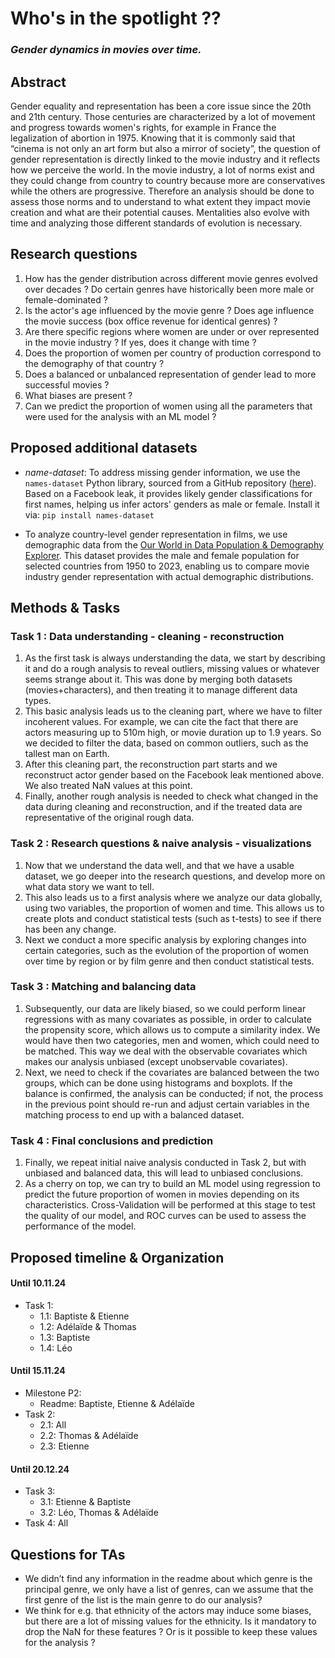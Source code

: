 # Who's in the spotlight ?? 
### *Gender dynamics in movies over time.*

## Abstract
Gender equality and representation has been a core issue since the 20th and 21th century.
Those centuries are characterized by a lot of movement and progress towards women's rights,
for example in France the legalization of abortion in 1975.
Knowing that it is commonly said that “cinema is not only an art form but also a mirror of society”,
the question of gender representation is directly linked to the movie industry and it reflects how we perceive the world.
In the movie industry, a lot of norms exist and they could change from country to country because more are conservatives while the others are progressive.
Therefore an analysis should be done to assess those norms and to understand to what extent they impact movie creation and what are their potential causes.
Mentalities also evolve with time and analyzing those different standards of evolution is necessary.

## Research questions
1. How has the gender distribution across different movie genres evolved over decades ? Do certain genres have historically been more male or female-dominated ?
2. Is the actor's age influenced by the movie genre ? Does age influence the movie success (box office revenue for identical genres) ?
3. Are there specific regions where women are under or over represented in the movie industry ? If yes, does it change with time ?
4. Does the proportion of women per country of production correspond to the demography of that country ?
5. Does a balanced or unbalanced representation of gender lead to more successful movies ?
6. What biases are present ?
7. Can we predict the proportion of women using all the parameters that were used for the analysis with an ML model ?

## Proposed additional datasets

- *name-dataset*: To address missing gender information,
we use the `names-dataset` Python library, sourced from a GitHub repository ([here](https://github.com/philipperemy/name-dataset)).
Based on a Facebook leak, it provides likely gender classifications for first names,
helping us infer actors' genders as male or female. Install it via: `pip install names-dataset`

- To analyze country-level gender representation in films,
we use demographic data from the [Our World in Data Population & Demography Explorer](https://ourworldindata.org/explorers/population-and-demography).
This dataset provides the male and female population for selected countries from 1950 to 2023,
enabling us to compare movie industry gender representation with actual demographic distributions. 



## Methods & Tasks

### Task 1 : Data understanding - cleaning - reconstruction
1. As the first task is always understanding the data, we start by describing it and do a rough analysis to reveal outliers,
missing values or whatever seems strange about it. This was done by merging both datasets (movies+characters),
and then treating it to manage different data types.
2. This basic analysis leads us to the cleaning part, where we have to filter incoherent values.
For example, we can cite the fact that there are actors measuring up to 510m high,
or movie duration up to 1.9 years. So we decided to filter the data, based on common outliers,
such as the tallest man on Earth. 
3. After this cleaning part, the reconstruction part starts and we reconstruct actor gender based on the Facebook leak mentioned above.
We also treated NaN values at this point. 
4. Finally, another rough analysis is needed to check what changed in the data during cleaning and reconstruction,
and if the treated data are representative of the original rough data.

### Task 2 : Research questions & naive analysis - visualizations
1. Now that we understand the data well, and that we have a usable dataset,
we go deeper into the research questions, and develop more on what data story we want to tell. 
2. This also leads us to a first analysis where we analyze our data globally,
using two variables, the proportion of women and time.
This allows us to create plots and conduct statistical tests (such as t-tests) to see if there has been any change.
3. Next we conduct a more specific analysis by exploring changes into certain categories,
such as the evolution of the proportion of women over time by region or by film genre and then conduct statistical tests. 

### Task 3 : Matching and balancing data 
1. Subsequently, our data are likely biased, so we could perform linear regressions with as many covariates as possible,
in order to calculate the propensity score, which allows us to compute a similarity index.
We would have then two categories, men and women, which could need to be matched.
This way we deal with the observable covariates which makes our analysis unbiased (except unobservable covariates). 
2. Next, we need to check if the covariates are balanced between the two groups,
which can be done using histograms and boxplots. If the balance is confirmed,
the analysis can be conducted; if not,
the process in the previous point should re-run and adjust certain variables in the matching process to end up with a balanced dataset.

### Task 4 : Final conclusions and prediction
1. Finally, we repeat initial naive analysis conducted in Task 2,
but with unbiased and balanced data, this will lead to unbiased conclusions. 
2. As a cherry on top, we can try to build an ML model using regression to predict the future proportion of women in movies depending on its characteristics.
Cross-Validation will be performed at this stage to test the quality of our model,
and ROC curves can be used to assess the performance of the model. 


## Proposed timeline & Organization

#### Until 10.11.24
- Task 1:
    - 1.1: Baptiste & Etienne 
    - 1.2: Adélaïde & Thomas
    - 1.3: Baptiste
    - 1.4: Léo
#### Until 15.11.24
- Milestone P2:
    - Readme: Baptiste, Etienne & Adélaïde
- Task 2:
    - 2.1: All
    - 2.2: Thomas & Adélaïde
    - 2.3: Etienne
#### Until 20.12.24
- Task 3:
    - 3.1: Etienne & Baptiste
    - 3.2: Léo, Thomas & Adélaïde
- Task 4: All

## Questions for TAs

- We didn’t find any information in the readme about which genre is the principal genre,
we only have a list of genres, can we assume that the first genre of the list is the main genre to do our analysis?
- We think for e.g. that ethnicity of the actors may induce some biases, but there are a lot of missing values for the ethnicity.
Is it mandatory to drop the NaN for these features ? Or is it possible to keep these values for the analysis ?
